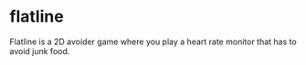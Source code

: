 # flatline
Flatline is a 2D avoider game where you play a heart rate monitor that has to avoid junk food.
